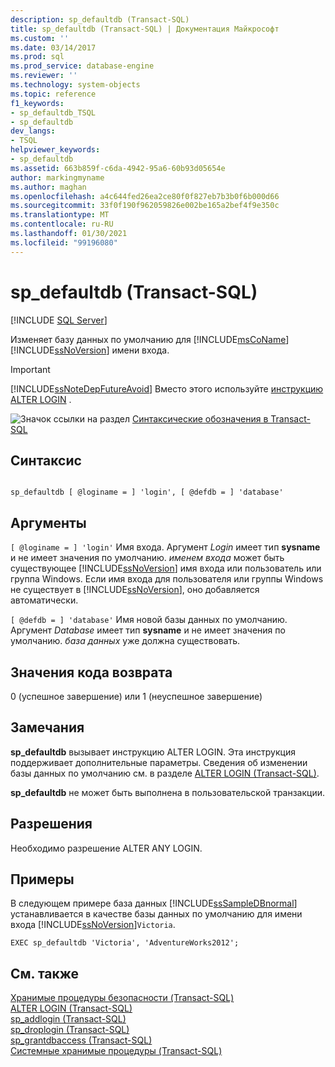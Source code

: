 ```yaml
---
description: sp_defaultdb (Transact-SQL)
title: sp_defaultdb (Transact-SQL) | Документация Майкрософт
ms.custom: ''
ms.date: 03/14/2017
ms.prod: sql
ms.prod_service: database-engine
ms.reviewer: ''
ms.technology: system-objects
ms.topic: reference
f1_keywords:
- sp_defaultdb_TSQL
- sp_defaultdb
dev_langs:
- TSQL
helpviewer_keywords:
- sp_defaultdb
ms.assetid: 663b859f-c6da-4942-95a6-60b93d05654e
author: markingmyname
ms.author: maghan
ms.openlocfilehash: a4c644fed26ea2ce80f0f827eb7b3b0f6b000d66
ms.sourcegitcommit: 33f0f190f962059826e002be165a2bef4f9e350c
ms.translationtype: MT
ms.contentlocale: ru-RU
ms.lasthandoff: 01/30/2021
ms.locfileid: "99196080"
---
```

# <a name="sp_defaultdb-transact-sql"></a>sp_defaultdb (Transact-SQL)
[!INCLUDE [SQL Server](../../includes/applies-to-version/sqlserver.md)]

  Изменяет базу данных по умолчанию для [!INCLUDE[msCoName](../../includes/msconame-md.md)] [!INCLUDE[ssNoVersion](../../includes/ssnoversion-md.md)] имени входа.  
  
> [!IMPORTANT]  
>  [!INCLUDE[ssNoteDepFutureAvoid](../../includes/ssnotedepfutureavoid-md.md)] Вместо этого используйте [инструкцию ALTER LOGIN](../../t-sql/statements/alter-login-transact-sql.md) .  
  
 ![Значок ссылки на раздел](../../database-engine/configure-windows/media/topic-link.gif "Значок ссылки на раздел") [Синтаксические обозначения в Transact-SQL](../../t-sql/language-elements/transact-sql-syntax-conventions-transact-sql.md)  
  
## <a name="syntax"></a>Синтаксис  
  
```  
  
sp_defaultdb [ @loginame = ] 'login', [ @defdb = ] 'database'   
```  
  
## <a name="arguments"></a>Аргументы  
`[ @loginame = ] 'login'` Имя входа. Аргумент *Login* имеет тип **sysname** и не имеет значения по умолчанию. *именем входа* может быть существующее [!INCLUDE[ssNoVersion](../../includes/ssnoversion-md.md)] имя входа или пользователь или группа Windows. Если имя входа для пользователя или группы Windows не существует в [!INCLUDE[ssNoVersion](../../includes/ssnoversion-md.md)], оно добавляется автоматически.  
  
`[ @defdb = ] 'database'` Имя новой базы данных по умолчанию. Аргумент *Database* имеет тип **sysname** и не имеет значения по умолчанию. *база данных* уже должна существовать.  
  
## <a name="return-code-values"></a>Значения кода возврата  
 0 (успешное завершение) или 1 (неуспешное завершение)  
  
## <a name="remarks"></a>Замечания  
 **sp_defaultdb** вызывает инструкцию ALTER LOGIN. Эта инструкция поддерживает дополнительные параметры. Сведения об изменении базы данных по умолчанию см. в разделе [ALTER LOGIN &#40;Transact-SQL&#41;](../../t-sql/statements/alter-login-transact-sql.md).  
  
 **sp_defaultdb** не может быть выполнена в пользовательской транзакции.  
  
## <a name="permissions"></a>Разрешения  
 Необходимо разрешение ALTER ANY LOGIN.  
  
## <a name="examples"></a>Примеры  
 В следующем примере база данных [!INCLUDE[ssSampleDBnormal](../../includes/sssampledbnormal-md.md)] устанавливается в качестве базы данных по умолчанию для имени входа [!INCLUDE[ssNoVersion](../../includes/ssnoversion-md.md)]`Victoria`.  
  
```  
EXEC sp_defaultdb 'Victoria', 'AdventureWorks2012';  
```  
  
## <a name="see-also"></a>См. также  
 [Хранимые процедуры безопасности (Transact-SQL)](../../relational-databases/system-stored-procedures/security-stored-procedures-transact-sql.md)   
 [ALTER LOGIN (Transact-SQL)](../../t-sql/statements/alter-login-transact-sql.md)   
 [sp_addlogin (Transact-SQL)](../../relational-databases/system-stored-procedures/sp-addlogin-transact-sql.md)   
 [sp_droplogin (Transact-SQL)](../../relational-databases/system-stored-procedures/sp-droplogin-transact-sql.md)   
 [sp_grantdbaccess (Transact-SQL)](../../relational-databases/system-stored-procedures/sp-grantdbaccess-transact-sql.md)   
 [Системные хранимые процедуры (Transact-SQL)](../../relational-databases/system-stored-procedures/system-stored-procedures-transact-sql.md)  
  
  
